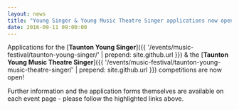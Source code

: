 ```yaml
---
layout: news
title: "Young Singer & Young Music Theatre Singer applications now open!"
date: 2016-09-11 09:00:00
---
```


Applications for the [**Taunton Young Singer**]({{ '/events/music-festival/taunton-young-singer/' | prepend: site.github.url }}) & the [**Taunton Young Music Theatre Singer**]({{ '/events/music-festival/taunton-young-music-theatre-singer/' | prepend: site.github.url }}) competitions are now open!

Further information and the application forms themselves are available on each event page - please follow the highlighted links above.